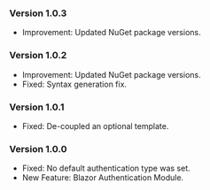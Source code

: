 ### Version 1.0.3

- Improvement: Updated NuGet package versions.

### Version 1.0.2

- Improvement: Updated NuGet package versions.
- Fixed: Syntax generation fix.

### Version 1.0.1

- Fixed: De-coupled an optional template.

### Version 1.0.0

- Fixed: No default authentication type was set.
- New Feature: Blazor Authentication Module.
